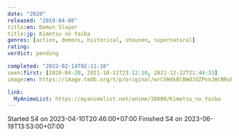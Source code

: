 ```yaml
---
date: "2020"
released: "2019-04-06"
title:en: Demon Slayer
title:jp: Kimetsu no Yaiba
genres: [action, demons, historical, shounen, supernatural]
rating:
verdict: pending

completed: "2022-02-14T02:11:18"
seen:first: [2020-04-20, 2021-10-11T23:12:10, 2021-12-22T21:44:33]
image:en: https://image.tmdb.org/t/p/original/wrCVHdkBlBWdJUZPvnJWcBRuhSY.jpg

link:
  MyAnimeList: https://myanimelist.net/anime/38000/Kimetsu_no_Yaiba
---
```


Started S4 on 2023-04-10T20:46:00+07:00
Finished S4 on 2023-06-19T13:53:00+07:00
